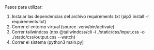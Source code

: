 Pasos para utilizar:

1. Instalar las dependencias del archivo requirements.txt (pip3 install -r requirements.txt)
2. Correr el entorno virtual (source .venv/bin/activate)
3. Correr tailwindcss (npx @tailwindcss/cli -i ./static/css/input.css -o ./static/css/output.css --watch)
4. Correr el sistema (python3 main.py)
